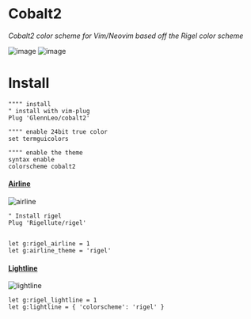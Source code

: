 # Cobalt2

<em>Cobalt2 color scheme for Vim/Neovim based off the Rigel color scheme</em>

![image](https://user-images.githubusercontent.com/39697194/172789608-48a5fafb-bace-4653-917b-e7665f44143f.png)
![image](https://user-images.githubusercontent.com/39697194/172789797-47e54a00-828b-4d73-9a2e-0392909b3f9b.png)

# Install

```vim
"""" install
" install with vim-plug
Plug 'GlennLeo/cobalt2'

"""" enable 24bit true color
set termguicolors

"""" enable the theme
syntax enable
colorscheme cobalt2
```

#### [Airline](https://github.com/vim-airline/vim-airline)

<img alt="airline" src="https://user-images.githubusercontent.com/12150276/62639300-28c74a80-b937-11e9-8376-06bbefceaf10.png">

```vim
" Install rigel
Plug 'Rigellute/rigel'


let g:rigel_airline = 1
let g:airline_theme = 'rigel'
```

#### [Lightline](https://github.com/itchyny/lightline.vim)

<img alt="lightline" src="https://user-images.githubusercontent.com/12150276/62639141-cd955800-b936-11e9-8536-ef77698981cd.png">

```vim
let g:rigel_lightline = 1
let g:lightline = { 'colorscheme': 'rigel' }
```
